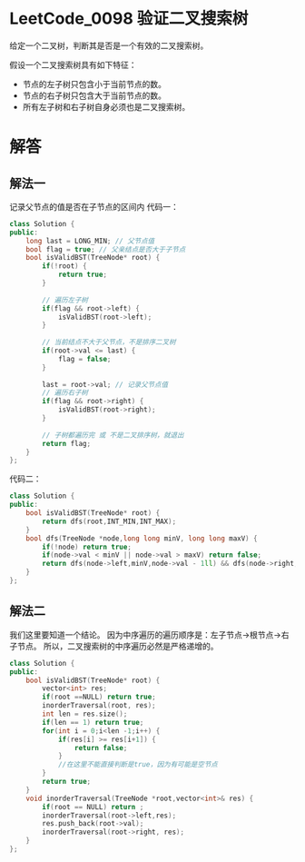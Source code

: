 
# LeetCode_0098 验证二叉搜索树
给定一个二叉树，判断其是否是一个有效的二叉搜索树。

假设一个二叉搜索树具有如下特征：

* 节点的左子树只包含小于当前节点的数。
* 节点的右子树只包含大于当前节点的数。
* 所有左子树和右子树自身必须也是二叉搜索树。

# 解答
## 解法一

记录父节点的值是否在子节点的区间内
代码一：
```C++
class Solution {
public:
    long last = LONG_MIN; // 父节点值
    bool flag = true; // 父亲结点是否大于子节点
    bool isValidBST(TreeNode* root) {
        if(!root) {
            return true;
        }
        
        // 遍历左子树
        if(flag && root->left) {
            isValidBST(root->left);
        }
        
        // 当前结点不大于父节点，不是排序二叉树
        if(root->val <= last) {
            flag = false;
        }
        
        last = root->val; // 记录父节点值
        // 遍历右子树
        if(flag && root->right) {
            isValidBST(root->right);
        }
        
        // 子树都遍历完 或 不是二叉排序树，就退出
        return flag;
    }
};
```
代码二：
```C++
class Solution {
public:
    bool isValidBST(TreeNode* root) {
        return dfs(root,INT_MIN,INT_MAX);
    }
    bool dfs(TreeNode *node,long long minV, long long maxV) {
        if(!node) return true;
        if(node->val < minV || node->val > maxV) return false;
        return dfs(node->left,minV,node->val - 1ll) && dfs(node->right,node->val+ 1ll,maxV);
    }
};
```

## 解法二
我们这里要知道一个结论。
因为中序遍历的遍历顺序是：左子节点->根节点->右子节点。
所以，二叉搜索树的中序遍历必然是严格递增的。

```C++
class Solution {
public:
    bool isValidBST(TreeNode* root) {
        vector<int> res;
        if(root ==NULL) return true;
        inorderTraversal(root, res);
        int len = res.size();
        if(len == 1) return true;
        for(int i = 0;i<len -1;i++) {
            if(res[i] >= res[i+1]) {
                return false;
            }
            //在这里不能直接判断是true，因为有可能是空节点
        }
        return true;
    }
    void inorderTraversal(TreeNode *root,vector<int>& res) {
        if(root == NULL) return ;
        inorderTraversal(root->left,res);
        res.push_back(root->val);
        inorderTraversal(root->right, res);
    }
};
```


